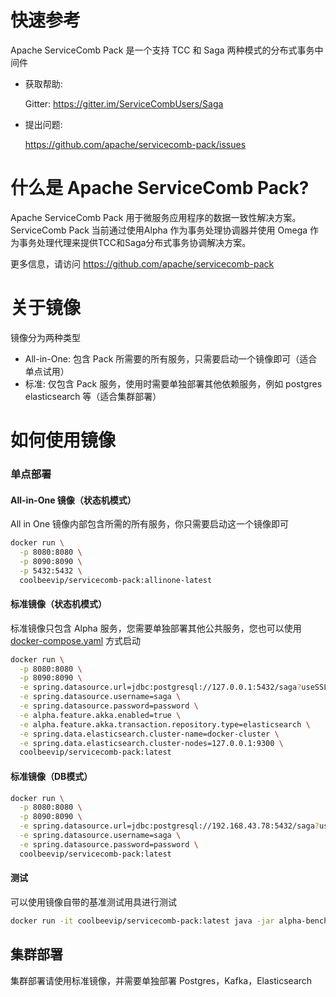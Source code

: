 
# 快速参考

Apache ServiceComb Pack 是一个支持 TCC 和 Saga 两种模式的分布式事务中间件

* 获取帮助:

  Gitter: https://gitter.im/ServiceCombUsers/Saga

* 提出问题:

  https://github.com/apache/servicecomb-pack/issues

# 什么是 Apache ServiceComb Pack?

Apache ServiceComb Pack 用于微服务应用程序的数据一致性解决方案。 ServiceComb Pack 当前通过使用Alpha 作为事务处理协调器并使用 Omega 作为事务处理代理来提供TCC和Saga分布式事务协调解决方案。

更多信息，请访问 https://github.com/apache/servicecomb-pack

# 关于镜像

镜像分为两种类型

- All-in-One: 包含 Pack 所需要的所有服务，只需要启动一个镜像即可（适合单点试用）
- 标准: 仅包含 Pack 服务，使用时需要单独部署其他依赖服务，例如 postgres elasticsearch 等（适合集群部署）

# 如何使用镜像

###  单点部署

#### All-in-One 镜像（状态机模式）

All in One 镜像内部包含所需的所有服务，你只需要启动这一个镜像即可

```bash
docker run \
  -p 8080:8080 \
  -p 8090:8090 \
  -p 5432:5432 \
  coolbeevip/servicecomb-pack:allinone-latest
```

#### 标准镜像（状态机模式）

标准镜像只包含 Alpha 服务，您需要单独部署其他公共服务，您也可以使用 [docker-compose.yaml](https://github.com/coolbeevip/servicecomb-pack-docker/blob/master/docker-compose/docker-compose.yml) 方式启动

```bash
docker run \
  -p 8080:8080 \
  -p 8090:8090 \
  -e spring.datasource.url=jdbc:postgresql://127.0.0.1:5432/saga?useSSL=false \
  -e spring.datasource.username=saga \
  -e spring.datasource.password=password \
  -e alpha.feature.akka.enabled=true \
  -e alpha.feature.akka.transaction.repository.type=elasticsearch \
  -e spring.data.elasticsearch.cluster-name=docker-cluster \
  -e spring.data.elasticsearch.cluster-nodes=127.0.0.1:9300 \
  coolbeevip/servicecomb-pack:latest
```

#### 标准镜像（DB模式）

```bash
docker run \
  -p 8080:8080 \
  -p 8090:8090 \
  -e spring.datasource.url=jdbc:postgresql://192.168.43.78:5432/saga?useSSL=false \
  -e spring.datasource.username=saga \
  -e spring.datasource.password=password \
  coolbeevip/servicecomb-pack:latest
```

#### 测试

可以使用镜像自带的基准测试用具进行测试

```bash
docker run -it coolbeevip/servicecomb-pack:latest java -jar alpha-benchmark-0.6.0-SNAPSHOT-exec.jar --alpha.cluster.address=0.0.0.0:8080 --n=1000 --c=100
```

## 集群部署

集群部署请使用标准镜像，并需要单独部署 Postgres，Kafka，Elasticsearch




## 







